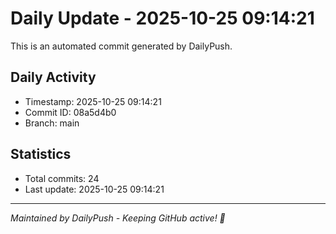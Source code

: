 # Daily Update - 2025-10-25 09:14:21

This is an automated commit generated by DailyPush.

## Daily Activity
- Timestamp: 2025-10-25 09:14:21
- Commit ID: 08a5d4b0
- Branch: main

## Statistics
- Total commits: 24
- Last update: 2025-10-25 09:14:21

---
*Maintained by DailyPush - Keeping GitHub active! 🚀*
